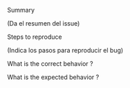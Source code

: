 Summary

(Da el resumen del issue)

Steps to reproduce

(Indica los pasos para reproducir el bug)

What is the correct behavior ?

What is the expected behavior ?